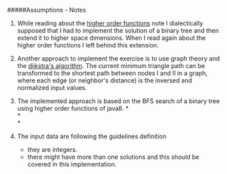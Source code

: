 #####Assumptions - Notes

1. While reading about the [higher order functions](https://en.wikipedia.org/wiki/Higher-order_function) 
note I dialectically supposed that I had to implement the solution of a binary tree and then extend it to higher space dimensions. 
When I read again about the higher order functions I left behind this extension. 

2. Another approach to implement the exercise is to use graph theory and the [dijkstra's algorithm](https://en.wikipedia.org/wiki/Dijkstra's_algorithm). 
The current minimum triangle path can be transformed to the shortest path between nodes I and II in a graph, where each edge (or neighbor's distance) 
is the inversed and normalized input values. 

3. The implemented approach is based on the BFS search of a binary tree using higher order functions of java8.
    *  
    *  
    *  
    
4. The input data are following the guidelines definition
    * they are integers.
    * there might have more than one solutions and this should be covered in this implementation. 
    


